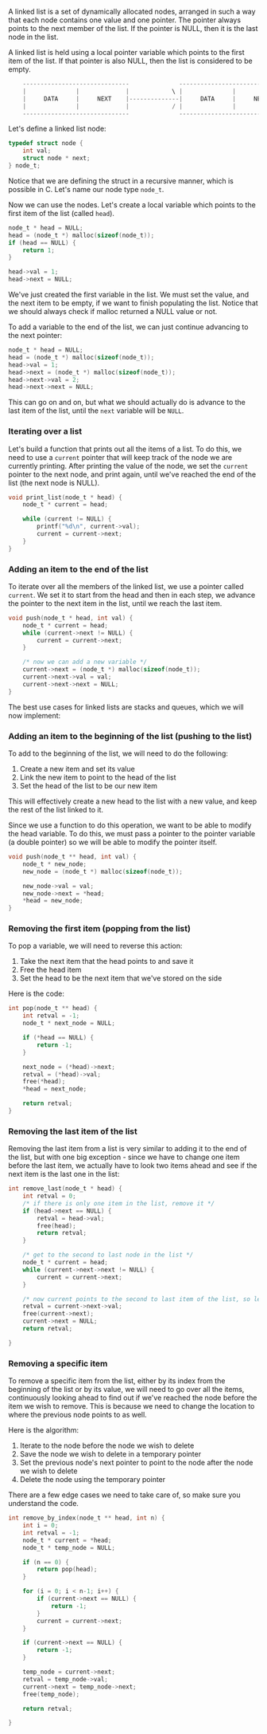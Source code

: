 A linked list is a set of dynamically allocated nodes, arranged in such a way that each node contains one value and one pointer. The pointer always points to the next member of the list. If the pointer is NULL, then it is the last node in the list.

A linked list is held using a local pointer variable which points to the first item of the list. If that pointer is also NULL, then the list is considered to be empty.
```c
    ------------------------------              ------------------------------
    |              |             |            \ |              |             |
    |     DATA     |     NEXT    |--------------|     DATA     |     NEXT    |
    |              |             |            / |              |             |
    ------------------------------              ------------------------------
```

Let's define a linked list node:
```c
typedef struct node {
    int val;
    struct node * next;
} node_t;
```

Notice that we are defining the struct in a recursive manner, which is possible in C. Let's name our node type `node_t`.

Now we can use the nodes. Let's create a local variable which points to the first item of the list (called `head`).
```c
node_t * head = NULL;
head = (node_t *) malloc(sizeof(node_t));
if (head == NULL) {
    return 1;
}

head->val = 1;
head->next = NULL;
```

We've just created the first variable in the list. We must set the value, and the next item to be empty, if we want to finish populating the list. Notice that we should always check if malloc returned a NULL value or not.

To add a variable to the end of the list, we can just continue advancing to the next pointer:
```c
node_t * head = NULL;
head = (node_t *) malloc(sizeof(node_t));
head->val = 1;
head->next = (node_t *) malloc(sizeof(node_t));
head->next->val = 2;
head->next->next = NULL;
```

This can go on and on, but what we should actually do is advance to the last item of the list, until the `next` variable will be `NULL`.

### Iterating over a list

Let's build a function that prints out all the items of a list. To do this, we need to use a `current` pointer that will keep track of the node we are currently printing. After printing the value of the node, we set the `current` pointer to the next node, and print again, until we've reached the end of the list (the next node is NULL).

```c
void print_list(node_t * head) {
    node_t * current = head;

    while (current != NULL) {
        printf("%d\n", current->val);
        current = current->next;
    }
}
```

### Adding an item to the end of the list

To iterate over all the members of the linked list, we use a pointer called `current`. We set it to start from the head and then in each step, we advance the pointer to the next item in the list, until we reach the last item.

```c
void push(node_t * head, int val) {
    node_t * current = head;
    while (current->next != NULL) {
        current = current->next;
    }

    /* now we can add a new variable */
    current->next = (node_t *) malloc(sizeof(node_t));
    current->next->val = val;
    current->next->next = NULL;
}
```

The best use cases for linked lists are stacks and queues, which we will now implement:

### Adding an item to the beginning of the list (pushing to the list)

To add to the beginning of the list, we will need to do the following:

1. Create a new item and set its value
2. Link the new item to point to the head of the list
3. Set the head of the list to be our new item

This will effectively create a new head to the list with a new value, and keep the rest of the list linked to it.

Since we use a function to do this operation, we want to be able to modify the head variable. To do this, we must pass a pointer to the pointer variable (a double pointer) so we will be able to modify the pointer itself.

```c
void push(node_t ** head, int val) {
    node_t * new_node;
    new_node = (node_t *) malloc(sizeof(node_t));

    new_node->val = val;
    new_node->next = *head;
    *head = new_node;
}
```

### Removing the first item (popping from the list)

To pop a variable, we will need to reverse this action:

1. Take the next item that the head points to and save it
2. Free the head item
3. Set the head to be the next item that we've stored on the side

Here is the code:

```c
int pop(node_t ** head) {
    int retval = -1;
    node_t * next_node = NULL;

    if (*head == NULL) {
        return -1;
    }

    next_node = (*head)->next;
    retval = (*head)->val;
    free(*head);
    *head = next_node;

    return retval;
}
```

### Removing the last item of the list

Removing the last item from a list is very similar to adding it to the end of the list, but with one big exception - since we have to change one item before the last item, we actually have to look two items ahead and see if the next item is the last one in the list:

```c
int remove_last(node_t * head) {
    int retval = 0;
    /* if there is only one item in the list, remove it */
    if (head->next == NULL) {
        retval = head->val;
        free(head);
        return retval;
    }

    /* get to the second to last node in the list */
    node_t * current = head;
    while (current->next->next != NULL) {
        current = current->next;
    }

    /* now current points to the second to last item of the list, so let's remove current->next */
    retval = current->next->val;
    free(current->next);
    current->next = NULL;
    return retval;

}
```

### Removing a specific item

To remove a specific item from the list, either by its index from the beginning of the list or by its value, we will need to go over all the items, continuously looking ahead to find out if we've reached the node before the item we wish to remove. This is because we need to change the location to where the previous node points to as well.

Here is the algorithm:

1. Iterate to the node before the node we wish to delete
2. Save the node we wish to delete in a temporary pointer
3. Set the previous node's next pointer to point to the node after the node we wish to delete
4. Delete the node using the temporary pointer

There are a few edge cases we need to take care of, so make sure you understand the code.

```c
int remove_by_index(node_t ** head, int n) {
    int i = 0;
    int retval = -1;
    node_t * current = *head;
    node_t * temp_node = NULL;

    if (n == 0) {
        return pop(head);
    }

    for (i = 0; i < n-1; i++) {
        if (current->next == NULL) {
            return -1;
        }
        current = current->next;
    }

    if (current->next == NULL) {
        return -1;
    }

    temp_node = current->next;
    retval = temp_node->val;
    current->next = temp_node->next;
    free(temp_node);

    return retval;

}
```